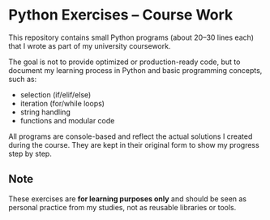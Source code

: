 # Python Exercises – Course Work

This repository contains small Python programs (about 20–30 lines each) that I wrote as part of my university coursework.  

The goal is not to provide optimized or production-ready code, but to document my learning process in Python and basic programming concepts, such as:

- selection (if/elif/else)  
- iteration (for/while loops)  
- string handling  
- functions and modular code  

All programs are console-based and reflect the actual solutions I created during the course. They are kept in their original form to show my progress step by step.  

## Note
These exercises are **for learning purposes only** and should be seen as personal practice from my studies, not as reusable libraries or tools.
